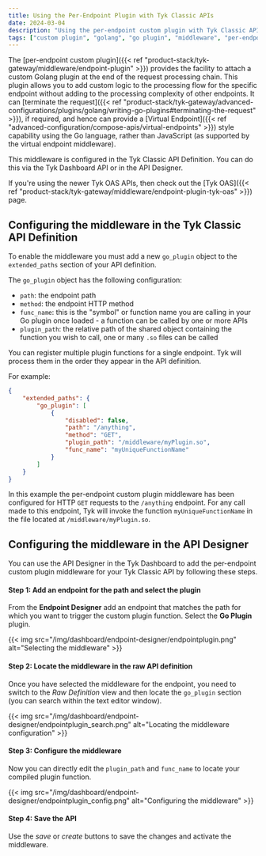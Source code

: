 ```yaml
---
title: Using the Per-Endpoint Plugin with Tyk Classic APIs
date: 2024-03-04
description: "Using the per-endpoint custom plugin with Tyk Classic APIs"
tags: ["custom plugin", "golang", "go plugin", "middleware", "per-endpoint", "Tyk Classic", "Tyk Classic API"]
---
```


The [per-endpoint custom plugin]({{< ref "product-stack/tyk-gateway/middleware/endpoint-plugin" >}}) provides the facility to attach a custom Golang plugin at the end of the request processing chain.
This plugin allows you to add custom logic to the processing flow for the specific endpoint without adding to the processing complexity of other endpoints.
It can [terminate the request]({{< ref "product-stack/tyk-gateway/advanced-configurations/plugins/golang/writing-go-plugins#terminating-the-request" >}}), if required,
and hence can provide a [Virtual Endpoint]({{< ref "advanced-configuration/compose-apis/virtual-endpoints" >}}) style capability using the Go language, rather than JavaScript (as supported by the virtual endpoint middleware).

This middleware is configured in the Tyk Classic API Definition. You can do this via the Tyk Dashboard API or in the API Designer.

If you're using the newer Tyk OAS APIs, then check out the [Tyk OAS]({{< ref "product-stack/tyk-gateway/middleware/endpoint-plugin-tyk-oas" >}}) page.

## Configuring the middleware in the Tyk Classic API Definition

To enable the middleware you must add a new `go_plugin` object to the `extended_paths` section of your API definition.

The `go_plugin` object has the following configuration:

- `path`: the endpoint path
- `method`: the endpoint HTTP method
- `func_name`: this is the "symbol" or function name you are calling in your Go plugin once loaded - a function can be called by one or more APIs
- `plugin_path`: the relative path of the shared object containing the function you wish to call, one or many `.so` files can be called

You can register multiple plugin functions for a single endpoint. Tyk will process them in the order they appear in the API definition.

For example:
```json  {linenos=true, linenostart=1}
{
    "extended_paths": {
        "go_plugin": [
            {
                "disabled": false,
                "path": "/anything",
                "method": "GET",
                "plugin_path": "/middleware/myPlugin.so",
                "func_name": "myUniqueFunctionName"
            }
        ]
    }
}
```

In this example the per-endpoint custom plugin middleware has been configured for HTTP `GET` requests to the `/anything` endpoint. For any call made to this endpoint, Tyk will invoke the function `myUniqueFunctionName` in the file located at `/middleware/myPlugin.so`.

## Configuring the middleware in the API Designer

You can use the API Designer in the Tyk Dashboard to add the per-endpoint custom plugin middleware for your Tyk Classic API by following these steps.

#### Step 1: Add an endpoint for the path and select the plugin

From the **Endpoint Designer** add an endpoint that matches the path for which you want to trigger the custom plugin function. Select the **Go Plugin** plugin.

{{< img src="/img/dashboard/endpoint-designer/endpointplugin.png" alt="Selecting the middleware" >}}

#### Step 2: Locate the middleware in the raw API definition

Once you have selected the middleware for the endpoint, you need to switch to the *Raw Definition* view and then locate the `go_plugin` section (you can search within the text editor window).

{{< img src="/img/dashboard/endpoint-designer/endpointplugin_search.png" alt="Locating the middleware configuration" >}}

#### Step 3: Configure the middleware

Now you can directly edit the `plugin_path` and `func_name` to locate your compiled plugin function.

{{< img src="/img/dashboard/endpoint-designer/endpointplugin_config.png" alt="Configuring the middleware" >}}

#### Step 4: Save the API

Use the *save* or *create* buttons to save the changes and activate the middleware.
